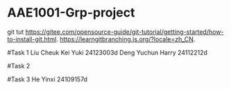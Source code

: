 # AAE1001-Grp-project
git tut https://gitee.com/opensource-guide/git-tutorial/getting-started/how-to-install-git.html. 
https://learngitbranching.js.org/?locale=zh_CN. 

#Task 1
Liu Cheuk Kei Yuki 24123003d 
Deng Yuchun Harry 24112212d

#Task 2



#Task 3
He Yinxi 24109157d
